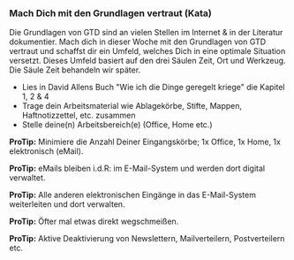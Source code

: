 ### Mach Dich mit den Grundlagen vertraut (Kata)

Die Grundlagen von GTD sind an vielen Stellen im Internet & in der Literatur dokumentier. Mach dich in dieser Woche mit den Grundlagen von GTD vertraut und schaffst dir ein Umfeld, welches Dich in eine optimale Situation versetzt. Dieses Umfeld basiert auf den drei Säulen Zeit, Ort und Werkzeug. Die Säule Zeit behandeln wir später.

- Lies in David Allens Buch "Wie ich die Dinge geregelt kriege" die Kapitel 1, 2 & 4
- Trage dein Arbeitsmaterial wie Ablagekörbe, Stifte, Mappen, Haftnotizzettel, etc. zusammen 
- Stelle deine(n) Arbeitsbereich(e) (Office, Home etc.)

**ProTip:** Minimiere die Anzahl Deiner Eingangskörbe; 1x Office, 1x Home, 1x elektronisch (eMail).

**ProTip:** eMails bleiben i.d.R: im E-Mail-System und werden dort digital verwaltet.

**ProTip:** Alle anderen elektronischen Eingänge in das E-Mail-System weiterleiten und dort verwalten.

**ProTip:** Öfter mal etwas direkt wegschmeißen.

**ProTip:** Aktive Deaktivierung von Newslettern, Mailverteilern, Postverteilern etc.
